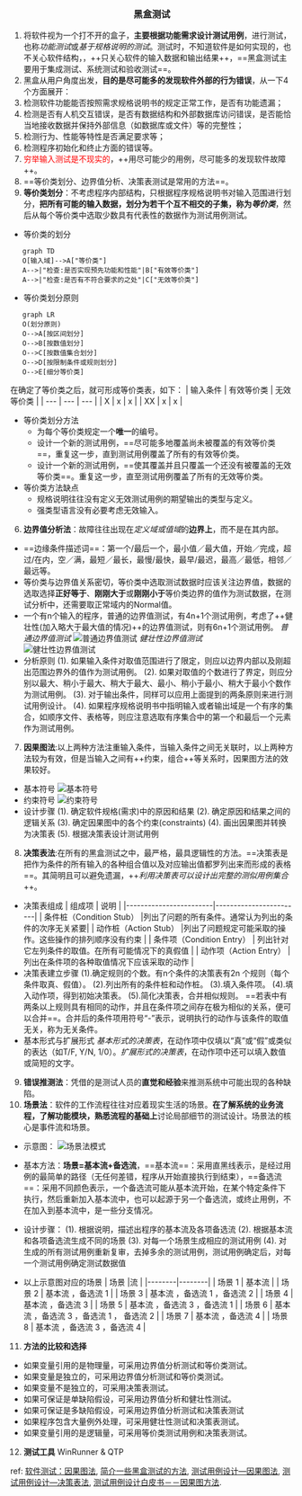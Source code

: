  ### <center>黑盒测试</center>
 1. 将软件视为一个打不开的盒子，**主要根据功能需求设计测试用例**，进行测试，也称*功能测试*或*基于规格说明的测试*。测试时，不知道软件是如何实现的，也不关心软件结构，，++只关心软件的输入数据和输出结果++，==黑盒测试主要用于集成测试、系统测试和验收测试==。
 2. 黑盒从用户角度出发，**目的是尽可能多的发现软件外部的行为错误**，从一下4个方面展开：
  1. 检测软件功能能否按照需求规格说明书的规定正常工作，是否有功能遗漏；
  2. 检测是否有人机交互错误，是否有数据结构和外部数据库访问错误，是否能恰当地接收数据并保持外部信息（如数据库或文件）等的完整性；
  3. 检测行为、性能等特性是否满足要求等；
  4. 检测程序初始化和终止方面的错误等。
 3. <font color="red">穷举输入测试是不现实的</font>，++用尽可能少的用例，尽可能多的发现软件故障++。
 4. ==等价类划分、边界值分析、决策表测试是常用的方法==。
 5. **等价类划分**：不考虑程序内部结构，只根据程序规格说明书对输入范围进行划分，**把所有可能的输入数据，划分为若干个互不相交的子集，称为*等价类***，然后从每个等价类中选取少数具有代表性的数据作为测试用例测试。
  - 等价类的划分
 ```mermaid
    graph TD
    O[输入域]-->A["等价类"]
    A-->|"检查:是否实现预先功能和性能"|B["有效等价类"]
    A-->|"检查:是否有不符合要求的之处"|C["无效等价类"]
 ```
  - 等价类划分原则
 ```mermaid
    graph LR
    O(划分原则)
    O-->A[按区间划分]
	O-->B[按数值划分]
	O-->C[按数值集合划分]
	O-->D[按限制条件或规则划分]
    O-->E[细分等价类]
 ```
   在确定了等价类之后，就可形成等价类表，如下：
   | 输入条件  | 有效等价类 | 无效等价类 |
   | --- | --- |  --- |
   |   X  |   x  |  x   |
   |  XX  |   x  |  x   |

   - 等价类划分方法
     - 为每个等价类规定一个**唯一**的编号。
     - 设计一个新的测试用例，==尽可能多地覆盖尚未被覆盖的有效等价类==，重复这一步，直到测试用例覆盖了所有的有效等价类。
     - 设计一个新的测试用例，==使其覆盖并且只覆盖一个还没有被覆盖的无效等价类==。重复这一步，直至测试用例覆盖了所有的无效等价类。
  - 等价类方法缺点
     - 规格说明往往没有定义无效测试用例的期望输出的类型与定义。
     - 强类型语言没有必要考虑无效输入。

 6. **边界值分析法**：故障往往出现在*定义域或值域*的**边界上**，而不是在其内部。
  - ==边缘条件描述词==：第一个/最后一个，最小值／最大值，开始／完成，超过/在内，空／满，最短／最长，最慢/最快，最早/最迟，最高／最低，相邻／最远等。
  - 等价类与边界值关系密切，等价类中选取测试数据时应该关注边界值，数据的选取选择**正好等于**、**刚刚大于**或**刚刚小于**等价类边界的值作为测试数据，在测试分析中，还需要取正常域内的Normal值。
  - 一个有n个输入的程序，普通的边界值测试，有4n+1个测试用例，考虑了++健壮性(加入略大于最大值的情况)++的边界值测试，则有6n+1个测试用例。
  *普通边界值测试*
  ![普通边界值测试](http://images.cnblogs.com/cnblogs_com/prayjourney/1041349/o_b1.png)
  *健壮性边界值测试*		
  ![健壮性边界值测试](http://images.cnblogs.com/cnblogs_com/prayjourney/1041349/o_b2.png)
  - 分析原则
   (1). 如果输入条件对取值范围进行了限定，则应以边界内部以及刚超出范围边界外的值作为测试用例。
   (2). 如果对取值的个数进行了界定，则应分别以最大、稍小于最大、稍大于最大、最小、稍小于最小、稍大于最小个数作为测试用例。
   (3). 对于输出条件，同样可以应用上面提到的两条原则来进行测试用例设计。
   (4). 如果程序规格说明书中指明输入或者输出域是一个有序的集合，如顺序文件、表格等，则应注意选取有序集合中的第一个和最后一个元素作为测试用例。

 7. **因果图法**:以上两种方法注重输入条件，当输入条件之间无关联时，以上两种方法较为有效，但是当输入之间有++约束，组合++等关系时，因果图方法的效果较好。
  - 基本符号
  ![基本符号](http://images.cnblogs.com/cnblogs_com/prayjourney/1041349/o_%E5%9F%BA%E6%9C%AC%E5%85%B3%E7%B3%BB1.png)
  - 约束符号
  ![约束符号](http://images.cnblogs.com/cnblogs_com/prayjourney/1041349/o_%E7%BA%A6%E6%9D%9F%E5%85%B3%E7%B3%BB1.png)
  - 设计步骤
  (1). 确定软件规格(需求)中的原因和结果
  (2). 确定原因和结果之间的逻辑关系
  (3). 确定因果图中的各个约束(constraints)
  (4). 画出因果图并转换为决策表
  (5). 根据决策表设计测试用例

 8. **决策表法**:在所有的黑盒测试之中，最严格，最具逻辑性的方法。==决策表是把作为条件的所有输入的各种组合值以及对应输出值都罗列出来而形成的表格==。其简明且可以避免遗漏，++*利用决策表可以设计出完整的测似用例集合*++。
  - 决策表组成
  | 组成项 | 说明 |
  |------------------------|------------------------|
  | 条件桩（Condition Stub） |列出了问题的所有条件。通常认为列出的条件的次序无关紧要|
  | 动作桩（Action Stub） |列出了问题规定可能采取的操作。这些操作的排列顺序没有约束  |
  | 条件项（Condition Entry） | 列出针对它左列条件的取值。在所有可能情况下的真假值 |
  | 动作项（Action Entry）  | 列出在条件项的各种取值情况下应该采取的动作 |
  - 决策表建立步骤
  (1).确定规则的个数。有n个条件的决策表有2n 个规则（每个条件取真、假值）。
  (2).列出所有的条件桩和动作桩。
  (3).填入条件项。
  (4).填入动作项，得到初始决策表。
  (5).简化决策表，合并相似规则。
  ==若表中有两条以上规则具有相同的动作，并且在条件项之间存在极为相似的关系，便可以合并==。合并后的条件项用符号“-”表示，说明执行的动作与该条件的取值无关，称为无关条件。
  - 基本形式与扩展形式
   *基本形式的决策表*，在动作项中仅填以“真”或“假”或类似的表达（如T/F, Y/N, 1/0）。*扩展形式的决策表*，在动作项中还可以填入数值或简短的文字。

 9. **错误推测法**：凭借的是测试人员的**直觉和经验**来推测系统中可能出现的各种缺陷。
 10. **场景法**：软件的工作流程往往对应着现实生活的场景。**在了解系统的业务流程，了解功能模块，熟悉流程的基础上**讨论局部细节的测试设计。场景法的核心是事件流和场景。

  - 示意图：
  ![场景法模式](http://images.cnblogs.com/cnblogs_com/prayjourney/1041349/o_%E5%9C%BA%E6%99%AF%E6%B3%95.jpg)
  - 基本方法：**场景=基本流+备选流**，==基本流==：采用直黑线表示，是经过用例的最简单的路径（无任何差错，程序从开始直接执行到结束），==备选流==：采用不同颜色表示，一个备选流可能从基本流开始，在某个特定条件下执行，然后重新加入基本流中，也可以起源于另一个备选流，或终止用例，不在加入到基本流中，是一些分支情况。

  - 设计步骤：
   (1). 根据说明，描述出程序的基本流及各项备选流
   (2). 根据基本流和各项备选流生成不同的场景
   (3). 对每一个场景生成相应的测试用例
   (4). 对生成的所有测试用例重新复审，去掉多余的测试用例，测试用例确定后，对每一个测试用例确定测试数据值

   - 以上示意图对应的场景
   | 场景 |流 |
   |--------|--------|
   |  场景 1      | 基本流       |
   |  场景 2      | 基本流   ，备选流 1    |
   |  场景 3      | 基本流   ，备选流 1   ，备选流 2 |
   |  场景 4      | 基本流   ，备选流 3    |
   |  场景 5      | 基本流   ，备选流 3   ，备选流 1 |
   |  场景 6      | 基本流   ，备选流 3   ，备选流 1   ， 备选流 2   |
   |  场景 7      | 基本流   ，备选流 4    |
   |  场景 8      | 基本流   ，备选流 3   ，备选流 4 |

 11. **方法的比较和选择**
  - 如果变量引用的是物理量，可采用边界值分析测试和等价类测试。
  - 如果变量是独立的，可采用边界值分析测试和等价类测试。
  - 如果变量不是独立的，可采用决策表测试。
  - 如果可保证是单缺陷假设，可采用边界值分析和健壮性测试。
  - 如果可保证是多缺陷假设，可采用边界值分析测试和决策表测试
  - 如果程序包含大量例外处理，可采用健壮性测试和决策表测试。
  - 如果变量引用的是逻辑量，可采用等价类测试用例和决策表测试。

 12.  **测试工具**
   WinRunner & QTP
  




ref:
[软件测试：因果图法](http://blog.csdn.net/xionghuixionghui/article/details/68216564),
[简介一些黑盒测试的方法](http://blog.csdn.net/ilikeprograming/article/details/9255267),
[测试用例设计—因果图法](http://www.51testing.com/html/34/247534-153313.html),
[测试用例设计—决策表法](http://www.51testing.com/html/70/n-3578470.html),
[测试用例设计白皮书－－因果图方法](http://blog.csdn.net/vincetest/article/details/1478552).

